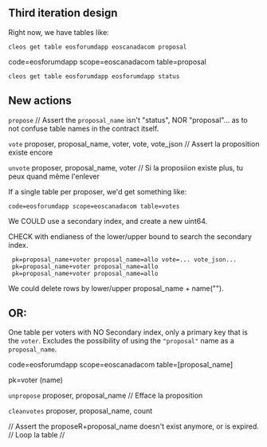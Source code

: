 Third iteration design
----------------------

Right now, we have tables like:

```
cleos get table eosforumdapp eoscanadacom proposal
```

code=eosforumdapp scope=eoscanadacom table=proposal

```
cleos get table eosforumdapp eosforumdapp status
```



New actions
-----------

`propose`
 // Assert the `proposal_name` isn't "status", NOR "proposal"... as to not confuse table names in the contract itself.

`vote` proposer, proposal_name, voter, vote, vote_json
    // Assert la proposition existe encore

`unvote` proposer, proposal_name, voter
   // Si la proposiion existe plus, tu peux quand même l'enlever


If a single table per proposer, we'd get something like:
```
code=eosforumdapp scope=eoscanadacom table=votes
```

We COULD use a secondary index, and create a new uint64.

CHECK with endianess of the lower/upper bound to search the secondary index.
```
 pk=proposal_name+voter proposal_name=allo vote=... vote_json...
 pk=proposal_name+voter proposal_name=allo
 pk=proposal_name+voter proposal_name=allo
 ```

We could delete rows by lower/upper proposal_name + name("").

OR:
---

One table per voters with NO Secondary index, only a primary key that
is the `voter`. Excludes the possibility of using the `"proposal"`
name as a `proposal_name`.

code=eosforumdapp scope=eoscanadacom table=[proposal_name]

  pk=voter (name)


`unpropose` proposer, proposal_name
  // Efface la proposition

`cleanvotes`
  proposer, proposal_name, count

  // Assert the proposeR+proposal_name doesn't exist anymore, or is expired.
  // Loop la table
  //
